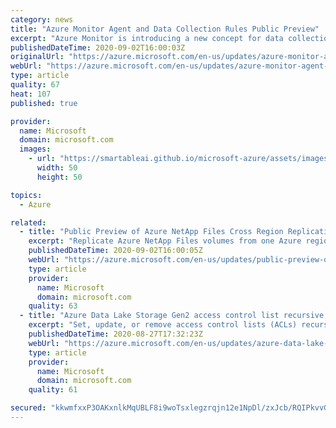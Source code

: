 ```yaml
---
category: news
title: "Azure Monitor Agent and Data Collection Rules Public Preview"
excerpt: "Azure Monitor is introducing a new concept for data collection configuration and a new, unified agent for Azure Monitor in Public Preview."
publishedDateTime: 2020-09-02T16:00:03Z
originalUrl: "https://azure.microsoft.com/en-us/updates/azure-monitor-agent-and-data-collection-rules-public-preview/"
webUrl: "https://azure.microsoft.com/en-us/updates/azure-monitor-agent-and-data-collection-rules-public-preview/"
type: article
quality: 67
heat: 107
published: true

provider:
  name: Microsoft
  domain: microsoft.com
  images:
    - url: "https://smartableai.github.io/microsoft-azure/assets/images/organizations/microsoft.com-50x50.jpg"
      width: 50
      height: 50

topics:
  - Azure

related:
  - title: "Public Preview of Azure NetApp Files Cross Region Replication (CRR) capability"
    excerpt: "Replicate Azure NetApp Files volumes from one Azure region to another in a fast and cost-effective way, protecting your data from unforeseeable regional failures. "
    publishedDateTime: 2020-09-02T16:00:05Z
    webUrl: "https://azure.microsoft.com/en-us/updates/public-preview-of-azure-netapp-files-cross-region-replication-crr-capability/"
    type: article
    provider:
      name: Microsoft
      domain: microsoft.com
    quality: 63
  - title: "Azure Data Lake Storage Gen2 access control list recursive update in public preview"
    excerpt: "Set, update, or remove access control lists (ACLs) recursively for existing Azure Data Lake Storage Gen2 directories and files."
    publishedDateTime: 2020-08-27T17:32:23Z
    webUrl: "https://azure.microsoft.com/en-us/updates/azure-data-lake-storage-gen2-access-control-list-recursive-update-in-public-preview/"
    type: article
    provider:
      name: Microsoft
      domain: microsoft.com
    quality: 61

secured: "kkwmfxxP3OAKxnlkMqUBLF8i9woTsxlegzrqjn12e1NpDl/zxJcb/RQIPkvvGEAe4COgLxjmetiJP4buFPQ+BTGH93xIhYvNKGTeDDhUgOMtyrta2WSweUR2e3xs5G8EmZt+643woZMJlGk3rufv9XgBF+ZeusiKvSvFgksKTB4ay/oxm6aJmm5onq9z0nQfZH/5JYX9mnZdYxTMlTZD1uNRg3Wpi7uvfsGjLfEK2G97lYy0F4QbcII1WXr9nTBQQEzETulqcKz05VE9mI+zxNGLYtXcchFqpZUD6kmgOjWR3KLeV8MD8+UmMcjl+Y4kKPn6LQ6wjWtT//OguJm//yCETlidhbpHT3uhr3y1gAk=;gCaAANQKMxvEbiSbnM17lg=="
---
```



